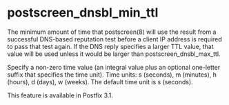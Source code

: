 # postscreen_dnsbl_min_ttl 

 The minimum amount of time that postscreen(8) will use the
result from a successful DNS-based reputation test before a
client IP address is required to pass that test again. If the DNS
reply specifies a larger TTL value, that value will be used unless
it would be larger than postscreen_dnsbl_max_ttl.  

 Specify a non-zero time value (an integral value plus an optional
one-letter suffix that specifies the time unit).  Time units: s
(seconds), m (minutes), h (hours), d (days), w (weeks).
The default time unit is s (seconds).  

 This feature is available in Postfix 3.1. 


